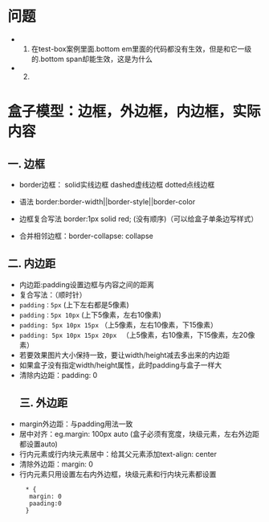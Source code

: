 # 问题
- 1. 在test-box案例里面.bottom em里面的代码都没有生效，但是和它一级的.bottom span却能生效，这是为什么
- 2.
# 盒子模型：边框，外边框，内边框，实际内容

## 一. 边框

- border边框： solid实线边框 dashed虚线边框 dotted点线边框

- 语法  border:border-width||border-style||border-color
- 边框复合写法  border:1px solid red; (没有顺序)（可以给盒子单条边写样式）
- 合并相邻边框：border-collapse: collapse

## 二. 内边距

- 内边距:padding设置边框与内容之间的距离
- 复合写法：（顺时针）
- `padding：5px` (上下左右都是5像素)
- `padding：5px 10px` (上下5像素，左右10像素)
- `padding: 5px 10px 15px` （上5像素，左右10像素，下15像素）
- `padding: 5px 10px 15px 20px ` （上5像素，右10像素，下15像素，左20像素）
- 若要效果图片大小保持一致，要让width/height减去多出来的内边距
- 如果盒子没有指定width/height属性，此时padding与盒子一样大
- 清除内边距：padding: 0
  ## 三. 外边距
- margin外边距：与padding用法一致
- 居中对齐：eg.margin: 100px auto  (盒子必须有宽度，块级元素，左右外边距都设置auto)
- 行内元素或行内块元素居中：给其父元素添加text-align: center
- 清除外边距：margin: 0
- 行内元素只用设置左右内外边框，块级元素和行内块元素都设置

```
     * {
      margin: 0
      paading:0
     }
```
